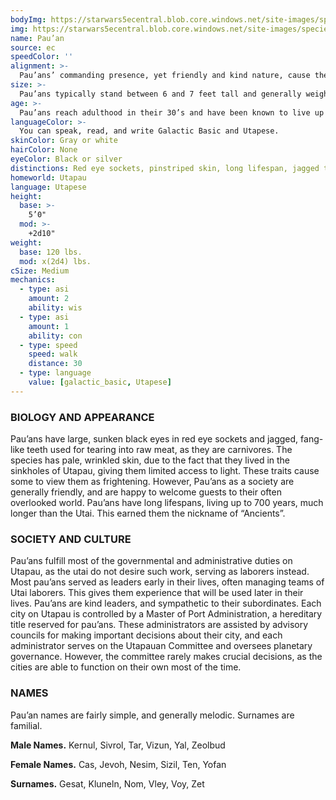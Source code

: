 ```yaml
---
bodyImg: https://starwars5ecentral.blob.core.windows.net/site-images/species/species_Pau’an.png
img: https://starwars5ecentral.blob.core.windows.net/site-images/species/species_Pau’an.png
name: Pau’an
source: ec
speedColor: ''
alignment: >-
  Pau’ans’ commanding presence, yet friendly and kind nature, cause them to tend to be lawful light side, though there are exceptions.
size: >-
  Pau’ans typically stand between 6 and 7 feet tall and generally weigh about 150 lbs. Regardless of your position in that range, your size is Medium.
age: >-
  Pau’ans reach adulthood in their 30’s and have been known to live up to 700 years old.
languageColor: >-
  You can speak, read, and write Galactic Basic and Utapese. 
skinColor: Gray or white
hairColor: None
eyeColor: Black or silver
distinctions: Red eye sockets, pinstriped skin, long lifespan, jagged teeth
homeworld: Utapau
language: Utapese
height:
  base: >-
    5’0"
  mod: >-
    +2d10"
weight:
  base: 120 lbs.
  mod: x(2d4) lbs.
cSize: Medium
mechanics:
  - type: asi
    amount: 2
    ability: wis
  - type: asi
    amount: 1
    ability: con
  - type: speed
    speed: walk
    distance: 30
  - type: language
    value: [galactic_basic, Utapese]
---
```

### BIOLOGY AND APPEARANCE
Pau’ans have large, sunken black eyes in red eye sockets and jagged, fang-like teeth used for tearing into raw meat, as they are carnivores. The species has pale, wrinkled skin, due to the fact that they lived in the sinkholes of Utapau, giving them limited access to light. These traits cause some to view them as frightening. However, Pau’ans as a society are generally friendly, and are happy to welcome guests to their often overlooked world. Pau’ans have long lifespans, living up to 700 years, much longer than the Utai. This earned them the nickname of “Ancients”.

### SOCIETY AND CULTURE
Pau’ans fulfill most of the governmental and administrative duties on Utapau, as the utai do not desire such work, serving as laborers instead. Most pau’ans served as leaders early in their lives, often managing teams of Utai laborers. This gives them experience that will be used later in their lives. Pau’ans are kind leaders, and sympathetic to their subordinates. Each city on Utapau is controlled by a Master of Port Administration, a hereditary title reserved for pau’ans. These administrators are assisted by advisory councils for making important decisions about their city, and each administrator serves on the Utapauan Committee and oversees planetary governance. However, the committee rarely makes crucial decisions, as the cities are able to function on their own most of the time.

### NAMES
Pau’an names are fairly simple, and generally melodic. Surnames are familial.

__Male Names.__ Kernul, Sivrol, Tar, Vizun, Yal, Zeolbud

__Female Names.__ Cas, Jevoh, Nesim, Sizil, Ten, Yofan

__Surnames.__ Gesat, Kluneln, Nom, Vley, Voy, Zet



    